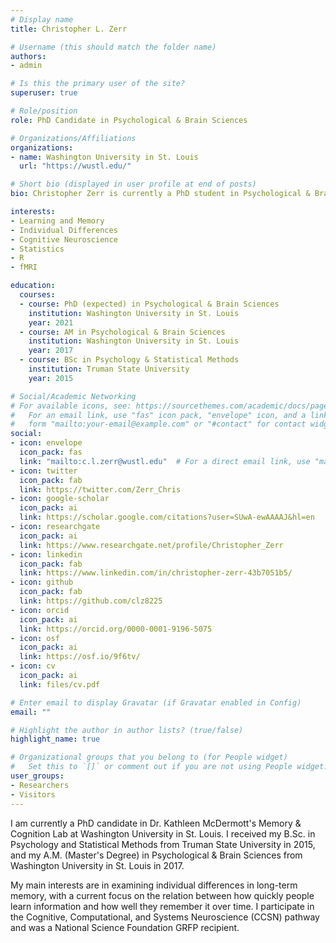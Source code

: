 ```yaml
---
# Display name
title: Christopher L. Zerr

# Username (this should match the folder name)
authors:
- admin

# Is this the primary user of the site?
superuser: true

# Role/position
role: PhD Candidate in Psychological & Brain Sciences

# Organizations/Affiliations
organizations:
- name: Washington University in St. Louis
  url: "https://wustl.edu/"

# Short bio (displayed in user profile at end of posts)
bio: Christopher Zerr is currently a PhD student in Psychological & Brain Sciences at Washington University in St. Louis.

interests:
- Learning and Memory
- Individual Differences
- Cognitive Neuroscience
- Statistics
- R
- fMRI

education:
  courses:
  - course: PhD (expected) in Psychological & Brain Sciences
    institution: Washington University in St. Louis
    year: 2021
  - course: AM in Psychological & Brain Sciences
    institution: Washington University in St. Louis
    year: 2017
  - course: BSc in Psychology & Statistical Methods
    institution: Truman State University
    year: 2015

# Social/Academic Networking
# For available icons, see: https://sourcethemes.com/academic/docs/page-builder/#icons
#   For an email link, use "fas" icon pack, "envelope" icon, and a link in the
#   form "mailto:your-email@example.com" or "#contact" for contact widget.
social:
- icon: envelope
  icon_pack: fas
  link: "mailto:c.l.zerr@wustl.edu"  # For a direct email link, use "mailto:test@example.org".
- icon: twitter
  icon_pack: fab
  link: https://twitter.com/Zerr_Chris
- icon: google-scholar
  icon_pack: ai
  link: https://scholar.google.com/citations?user=SUwA-ewAAAAJ&hl=en
- icon: researchgate
  icon_pack: ai
  link: https://www.researchgate.net/profile/Christopher_Zerr
- icon: linkedin
  icon_pack: fab
  link: https://www.linkedin.com/in/christopher-zerr-43b7051b5/ 
- icon: github
  icon_pack: fab
  link: https://github.com/clz8225
- icon: orcid
  icon_pack: ai
  link: https://orcid.org/0000-0001-9196-5075
- icon: osf
  icon_pack: ai
  link: https://osf.io/9f6tv/
- icon: cv
  icon_pack: ai
  link: files/cv.pdf

# Enter email to display Gravatar (if Gravatar enabled in Config)
email: ""

# Highlight the author in author lists? (true/false)
highlight_name: true

# Organizational groups that you belong to (for People widget)
#   Set this to `[]` or comment out if you are not using People widget.
user_groups:
- Researchers
- Visitors
---
```


I am currently a PhD candidate in Dr. Kathleen McDermott's Memory & Cognition Lab at Washington University in St. Louis. I received my B.Sc. in Psychology and Statistical Methods from Truman State University in 2015, and my A.M. (Master's Degree) in Psychological & Brain Sciences from Washington University in St. Louis in 2017.

My main interests are in examining individual differences in long-term memory, with a current focus on the relation between how quickly people learn information and how well they remember it over time. I participate in the Cognitive, Computational, and Systems Neuroscience (CCSN) pathway and was a National Science Foundation GRFP recipient.
